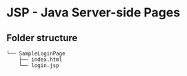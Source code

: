 # JSP - Java Server-side Pages 
## Folder structure 
```
└── SampleLoginPage
    ├── index.html
    └── login.jsp
```